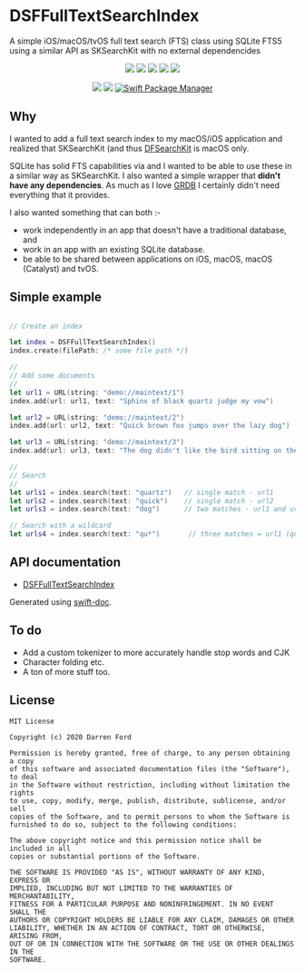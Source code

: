 # DSFFullTextSearchIndex

A simple iOS/macOS/tvOS full text search (FTS) class using SQLite FTS5 using a similar API as SKSearchKit with no external dependencides

<p align="center">
    <img src="https://img.shields.io/github/v/tag/dagronf/DSFFullTextSearchIndex" />
    <img src="https://img.shields.io/badge/macOS-10.11+-red" />
    <img src="https://img.shields.io/badge/iOS-11.0+-blue" />
    <img src="https://img.shields.io/badge/tvOS-11.0+-orange" />
    <img src="https://img.shields.io/badge/macCatalyst-1.0+-yellow" />
</p>

<p align="center">
    <img src="https://img.shields.io/badge/Swift-5.0-orange.svg" />
    <img src="https://img.shields.io/badge/License-MIT-lightgrey" />
    <a href="https://swift.org/package-manager">
        <img src="https://img.shields.io/badge/spm-compatible-brightgreen.svg?style=flat" alt="Swift Package Manager" />
    </a>
</p>

## Why

I wanted to add a full text search index to my macOS/iOS application and realized that SKSearchKit (and thus [DFSearchKit](https://github.com/dagronf/DFSearchKit) is macOS only. 

SQLite has solid FTS capabilities via and I wanted to be able to use these in a similar way as SKSearchKit.  I also wanted a simple wrapper that **didn't have any dependencies**.  As much as I love [GRDB](https://github.com/groue/GRDB.swift) I certainly didn't need everything that it provides.

I also wanted something that can both :-

* work independently in an app that doesn't have a traditional database, and
* work in an app with an existing SQLite database.
* be able to be shared between applications on iOS, macOS, macOS (Catalyst) and tvOS.

## Simple example

```swift

// Create an index

let index = DSFFullTextSearchIndex()
index.create(filePath: /* some file path */)

//
// Add some documents
//
let url1 = URL(string: "demo://maintext/1")
index.add(url: url1, text: "Sphinx of black quartz judge my vow")

let url2 = URL(string: "demo://maintext/2")
index.add(url: url2, text: "Quick brown fox jumps over the lazy dog")

let url3 = URL(string: "demo://maintext/3")
index.add(url: url3, text: "The dog didn't like the bird sitting on the fence and left quietly")

//
// Search
//
let urls1 = index.search(text: "quartz")   // single match - url1
let urls2 = index.search(text: "quick")    // single match - url2
let urls3 = index.search(text: "dog")      // two matches - url1 and url3

// Search with a wildcard
let urls4 = index.search(text: "qu*")       // three matches = url1 (quartz), url2 (quick) and url3 (quietly)

```

## API documentation

- [DSFFullTextSearchIndex](DSFFullTextSearchIndex.md)

Generated using [swift-doc](https://github.com/SwiftDocOrg/swift-doc).


## To do

* Add a custom tokenizer to more accurately handle stop words and CJK
* Character folding etc.
* A ton of more stuff too.

## License

```
MIT License

Copyright (c) 2020 Darren Ford

Permission is hereby granted, free of charge, to any person obtaining a copy
of this software and associated documentation files (the "Software"), to deal
in the Software without restriction, including without limitation the rights
to use, copy, modify, merge, publish, distribute, sublicense, and/or sell
copies of the Software, and to permit persons to whom the Software is
furnished to do so, subject to the following conditions:

The above copyright notice and this permission notice shall be included in all
copies or substantial portions of the Software.

THE SOFTWARE IS PROVIDED "AS IS", WITHOUT WARRANTY OF ANY KIND, EXPRESS OR
IMPLIED, INCLUDING BUT NOT LIMITED TO THE WARRANTIES OF MERCHANTABILITY,
FITNESS FOR A PARTICULAR PURPOSE AND NONINFRINGEMENT. IN NO EVENT SHALL THE
AUTHORS OR COPYRIGHT HOLDERS BE LIABLE FOR ANY CLAIM, DAMAGES OR OTHER
LIABILITY, WHETHER IN AN ACTION OF CONTRACT, TORT OR OTHERWISE, ARISING FROM,
OUT OF OR IN CONNECTION WITH THE SOFTWARE OR THE USE OR OTHER DEALINGS IN THE
SOFTWARE.
```
